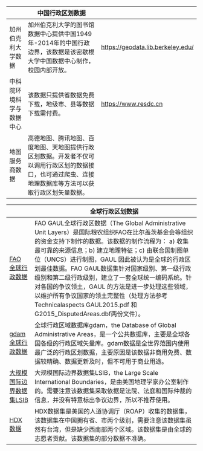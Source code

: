 |          |                   中国行政区划数据                                           |                                   |
| ------------------------ | ------------------------------------------------------------ | --------------------------------- |
| 加州伯克利大学数据       | 加州伯克利大学的图书馆数据中心提供中国1949年-2014年的中国行政边界，该数据是该密歇根大学中国数据中心制作，校园内部开放。 | https://geodata.lib.berkeley.edu/ |
| 中科院环境科学与数据中心 | 该数据只提供省数据免费下载，地级市、县等数据下载需付费。     | https://www.resdc.cn              |
| 地图服务商数据           | 高德地图、腾讯地图、百度地图、天地图提供行政区划数据。开发者不仅可以调用行政区划的数据接口，也可通过爬虫、连接地理数据库等方法可以获取行政区划矢量数据。 |                                   |

|                          | 全球行政区划数据                                             |
| :----------------------- | ------------------------------------------------------------ |
| <a href="https://data.apps.fao.org/map/catalog/srv/eng/catalog.search#/home">FAO 全球行政数据</a>         | FAO GAUL全球行政区数据（The Global Administrative Unit Layers）是国际粮农组织FAO在比尔盖茨基金会等组织的资金支持下制作的数据。该数据的制作流程为： a) 收集最可靠的来源信息；b) 建立地理特征；c) 由联合国制图单位（UNCS）进行制图，GAUL 因此被认为是全球的行政区划最佳数据。FAO GAUL数据集针对国家级别、第一级行政级别和第二级行政级别，建立了一套全球统一编码系统。针对各国的争议领土，GAUL 的方法是进一步处理这些领域，以维护所有争议国家的领土完整性（处理方法参考 Technicalaspects GAUL2015.pdf 和 G2015_DisputedAreas.dbf两份文件）。 |
| <a href="https://gadm.org">gdam 全球行政数据</a>        | 全球行政区域数据库gdam，the Database of Global Administrative Areas，是一个公共数据库，主要是全球各国各级的行政区域矢量库。gdam数据是全世界范围内使用最广泛的行政区划数据，主要原因是该数据非商用免费、数据较精确、数据更新及时，但不可用于商业用途。 |
| <a href="https://geonode.state.gov/layers/catalog:geonode:LSIB">大规模国际边界数据集LSIB</a> | 大规模国际边界数据集LSIB，the Large Scale International Boundaries，是由美国地理学家办公室制作的。需要注意该数据集采取依据是法院、法庭和国际仲裁的信息，并没有特意标出争议边界，所以不推荐使用。 |
| <a href="https://data.humdata.org/dataset">HDX 数据</a>                 | HDX数据集是美国的人道协调厅（ROAP）收集的数据集，该数据集在中国拥有省、市两个级别，需要注意该数据集虽然有台湾，但是缺少西南部两个区域。该数据集是由全球的志愿者贡献。该数据集的部分数据不准确。 |

